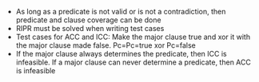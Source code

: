 * As long as a predicate is not valid or is not a contradiction, then predicate and clause coverage can be done  
* RIPR must be solved when writing test cases  
* Test cases for ACC and ICC: Make the major clause true and xor it with the major clause made false. Pc=Pc=true xor Pc=false  
* If the major clause always determines the predicate, then ICC is infeasible. If a major clause can never determine a predicate, then ACC is infeasible  
